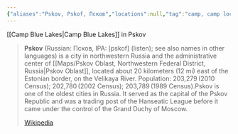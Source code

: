 ```yaml
---
{"aliases":"Pskov, Pskof, Псков","locations":null,"tag":"camp, camp location","date":null,"dg-home":false,"dg-publish":true,"dg-pass-frontmatter":true,"location":[57.811616650000005,28.36540390200804],"permalink":"/maps/pskov-pskov-oblast-northwestern-federal-district-180000-russia/","dgHomeLink":true,"dgPassFrontmatter":true}
---
```


[[Camp Blue Lakes|Camp Blue Lakes]] in Pskov
> **Pskov** (Russian: Псков, IPA: [pskof] (listen); see also names in other languages) is a city in northwestern Russia and the administrative center of [[Maps/Pskov Oblast, Northwestern Federal District, Russia|Pskov Oblast]], located about 20 kilometers (12 mi) east of the Estonian border, on the Velikaya River. Population: 203,279 (2010 Census); 202,780 (2002 Census); 203,789 (1989 Census).Pskov is one of the oldest cities in Russia. It served as the capital of the Pskov Republic and was a trading post of the Hanseatic League before it came under the control of the Grand Duchy of Moscow.
>
> [Wikipedia](https://en.wikipedia.org/wiki/Pskov)
